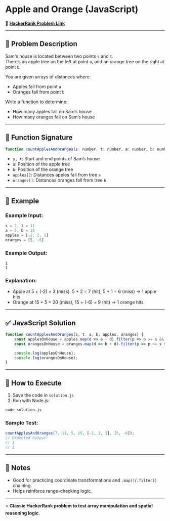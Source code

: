 # Apple and Orange (JavaScript)

🔗 **[HackerRank Problem Link](https://www.hackerrank.com/challenges/apple-and-orange/problem?isFullScreen=true)**

---

## 📖 Problem Description

Sam's house is located between two points `s` and `t`.  
There’s an apple tree on the left at point `a`, and an orange tree on the right at point `b`.

You are given arrays of distances where:
- Apples fall from point `a`
- Oranges fall from point `b`

Write a function to determine:
- How many apples fall on Sam’s house
- How many oranges fall on Sam’s house

---

## 🧾 Function Signature

```javascript
function countApplesAndOranges(s: number, t: number, a: number, b: number, apples: number[], oranges: number[]): void
```

- `s, t`: Start and end points of Sam’s house
- `a`: Position of the apple tree
- `b`: Position of the orange tree
- `apples[]`: Distances apples fall from tree `a`
- `oranges[]`: Distances oranges fall from tree `b`

---

## 📝 Example

### Example Input:
```javascript
s = 7, t = 11
a = 5, b = 15
apples = [-2, 2, 1]
oranges = [5, -6]
```

### Example Output:
```text
1
1
```

### Explanation:
- Apple at 5 + (-2) = 3 (miss), 5 + 2 = 7 (hit), 5 + 1 = 6 (miss) → 1 apple hits
- Orange at 15 + 5 = 20 (miss), 15 + (-6) = 9 (hit) → 1 orange hits

---

## ✅ JavaScript Solution

```javascript
function countApplesAndOranges(s, t, a, b, apples, oranges) {
    const applesOnHouse = apples.map(d => a + d).filter(p => p >= s && p <= t).length;
    const orangesOnHouse = oranges.map(d => b + d).filter(p => p >= s && p <= t).length;

    console.log(applesOnHouse);
    console.log(orangesOnHouse);
}
```

---

## 🚀 How to Execute

1. Save the code in `solution.js`
2. Run with Node.js:

```bash
node solution.js
```

### Sample Test:

```javascript
countApplesAndOranges(7, 11, 5, 15, [-2, 2, 1], [5, -6]);
// Expected Output:
// 1
// 1
```

---

## 📌 Notes

- Good for practicing coordinate transformations and `.map()`/`.filter()` chaining.
- Helps reinforce range-checking logic.

---

⭐ **Classic HackerRank problem to test array manipulation and spatial reasoning logic.**
